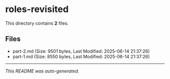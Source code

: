 # roles-revisited

This directory contains **2** files.

## Files

- part-2.md (Size: 9501 bytes, Last Modified: 2025-06-14 21:37:26)
- part-1.md (Size: 8550 bytes, Last Modified: 2025-06-14 21:37:26)

---
*This README was auto-generated.*
